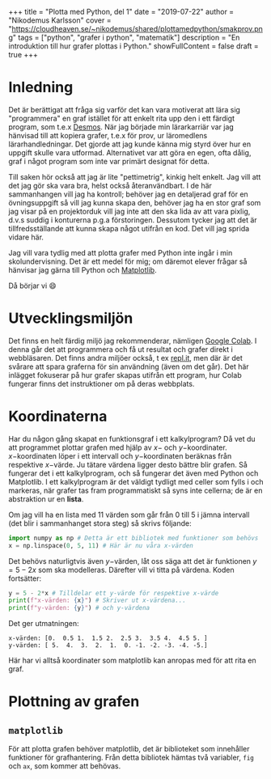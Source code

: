 +++
title = "Plotta med Python, del 1"
date = "2019-07-22"
author = "Nikodemus Karlsson"
cover = "https://cloudheaven.se/~nikodemus/shared/plottamedpython/smakprov.png"
tags = ["python", "grafer i python", "matematik"]
description = "En introduktion till hur grafer plottas i Python."
showFullContent = false
draft = true
+++
# Inledning
Det är berättigat att fråga sig varför det kan vara motiverat att lära sig
"programmera" en graf istället för att enkelt rita upp den i ett färdigt
program, som t.e.x [Desmos](https://www.desmos.com/calculator).
När jag började min lärarkarriär var jag hänvisad till att kopiera grafer, t.e.x
för prov, ur läromedlens lärarhandledningar. Det gjorde att jag kunde känna mig
styrd över hur en uppgift skulle vara utformad. Alternativet var att göra en
egen, ofta dålig, graf i något program som inte var primärt designat för detta.

Till saken hör också att jag är lite "pettimetrig", kinkig helt enkelt. Jag
vill att det jag gör ska vara bra, helst också återanvändbart.
I de här sammanhangen vill jag ha kontroll; behöver jag en detaljerad graf för
en övningsuppgift så vill jag kunna skapa den, behöver jag ha en stor graf som
jag visar på en projektorduk vill jag inte att den ska lida av att vara pixlig,
d.v.s suddig i konturerna p.g.a förstoringen. Dessutom tycker jag att det är
tillfredsställande att kunna skapa något utifrån en kod. Det vill jag sprida
vidare här.

Jag vill vara tydlig med att plotta grafer med Python inte ingår i min
skolundervisning. Det är ett medel för mig; om däremot elever frågar så
hänvisar jag gärna till Python och [Matplotlib](https://matplotlib.org).

Då börjar vi 😄

# Utvecklingsmiljön
Det finns en helt färdig miljö jag rekommenderar, nämligen
[Google Colab](https://colab.research.google.com). I denna går det att
programmera och få ut resultat och grafer direkt i webbläsaren. Det finns andra
miljöer också, t ex [repl.it](https://repl.it/), men där är det svårare att
spara graferna för sin användning (även om det går). Det här inlägget
fokuserar på hur grafer skapas utifrån ett program, hur Colab fungerar finns
det instruktioner om på deras webbplats.

# Koordinaterna
Har du någon gång skapat en funktionsgraf i ett kalkylprogram? Då vet du att
programmet plottar grafen med hjälp av $x-$ och $y-$koordinater.
$x-$koordinaten löper i ett intervall och $y-$koordinaten beräknas från
respektive $x-$värde.
Ju tätare värdena ligger desto bättre blir grafen. Så fungerar det i ett
kalkylprogram, och så fungerar det även med Python och Matplotlib. I ett
kalkylprogram är det väldigt tydligt med celler som fylls i och markeras, när
grafer tas fram programmatiskt så syns inte cellerna; de är en abstraktion ur
en **lista**.

Om jag vill ha en lista med 11 värden som går från 0 till 5 i jämna intervall
(det blir i sammanhanget stora steg) så skrivs följande:

```py
import numpy as np # Detta är ett bibliotek med funktioner som behövs
x = np.linspace(0, 5, 11) # Här är nu våra x-värden
```
Det behövs naturligtvis även $y-$värden, låt oss säga att det är funktionen
$y=5-2x$ som ska modelleras. Därefter vill vi titta på värdena.
Koden fortsätter:

```py
y = 5 - 2*x # Tilldelar ett y-värde för respektive x-värde
print(f"x-värden: {x}") # Skriver ut x-värdena...
print(f"y-värden: {y}") # och y-värdena
```
Det ger utmatningen:
```
x-värden: [0.  0.5 1.  1.5 2.  2.5 3.  3.5 4.  4.5 5. ]
y-värden: [ 5.  4.  3.  2.  1.  0. -1. -2. -3. -4. -5.]
```
Här har vi alltså koordinater som matplotlib kan anropas med för att rita
en graf.

# Plottning av grafen
## `matplotlib`
För att plotta grafen behöver matplotlib, det är biblioteket som innehåller
funktioner för grafhantering. Från detta bibliotek hämtas två variabler,
`fig` och `ax`, som kommer att behövas.

